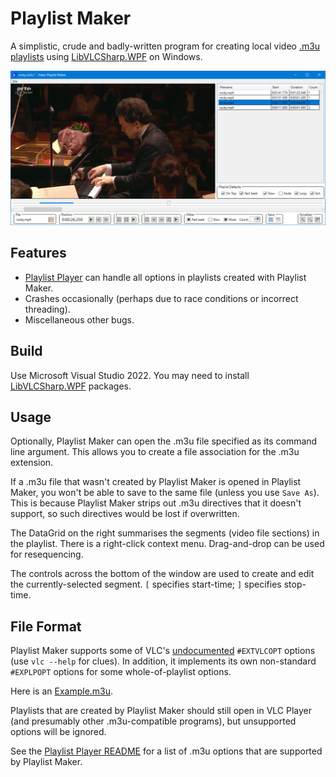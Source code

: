 # Playlist Maker

A simplistic, crude and badly-written program for creating local video [.m3u playlists](https://wiki.videolan.org/M3U/) using [LibVLCSharp.WPF](https://code.videolan.org/videolan/LibVLCSharp) on Windows.

![Screenshot](screenshot.png "Screenshot")

## Features

* [Playlist Player](https://github.com/gondwanasoft/PlaylistPlayer) can handle all options in playlists created with Playlist Maker.
* Crashes occasionally (perhaps due to race conditions or incorrect threading).
* Miscellaneous other bugs.

## Build

Use Microsoft Visual Studio 2022. You may need to install [LibVLCSharp.WPF](https://code.videolan.org/videolan/LibVLCSharp) packages.

## Usage

Optionally, Playlist Maker can open the .m3u file specified as its command line argument. This allows you to create a file association for the .m3u extension.

If a .m3u file that wasn't created by Playlist Maker is opened in Playlist Maker, you won't be able to save to the same file (unless you use `Save As`).
This is because Playlist Maker strips out .m3u directives that it doesn't support, so such directives would be lost if overwritten.

The DataGrid on the right summarises the segments (video file sections) in the playlist. There is a right-click context menu. Drag-and-drop can be used for resequencing.

The controls across the bottom of the window are used to create and edit the currently-selected segment. `[` specifies start-time; `]` specifies stop-time.

## File Format

Playlist Maker supports some of VLC's [undocumented](https://forum.videolan.org/viewtopic.php?p=530537) `#EXTVLCOPT` options (use `vlc --help` for clues). 
In addition, it implements its own non-standard `#EXPLPOPT` options for some whole-of-playlist options.

Here is an [Example.m3u](https://github.com/gondwanasoft/PlaylistMaker/blob/master/Example.m3u).

Playlists that are created by Playlist Maker should still open in VLC Player (and presumably other .m3u-compatible programs), but unsupported options will be ignored.

See the [Playlist Player README](https://github.com/gondwanasoft/PlaylistPlayer/blob/master/README.md) for a list of .m3u options that are supported by Playlist Maker.